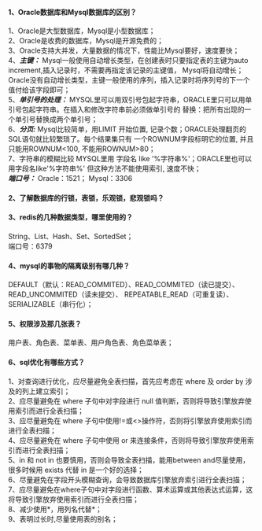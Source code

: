 #### 1、Oracle数据库和Mysql数据库的区别？  
1、Oracle是大型数据库，Mysql是小型数据库；  
2、Oracle是收费的数据库，Mysql是开源免费的；  
3、Oracle支持大并发，大量数据的情况下，性能比Mysql要好，速度要快；  
4、***主键：*** Mysql一般使用自动增长类型，在创建表时只要指定表的主键为auto increment,插入记录时，不需要再指定该记录的主键值，
Mysql将自动增长；Oracle没有自动增长类型，主键一般使用的序列，插入记录时将序列号的下一个值付给该字段即可；  
5、***单引号的处理：*** MYSQL里可以用双引号包起字符串，ORACLE里只可以用单引号包起字符串。在插入和修改字符串前必须做单引号的
替换：把所有出现的一个单引号替换成两个单引号；  
6、***分页:*** Mysql比较简单，用LIMIT 开始位置, 记录个数；ORACLE处理翻页的SQL语句就比较繁琐了。每个结果集只有
 一个ROWNUM字段标明它的位置, 并且只能用ROWNUM<100, 不能用ROWNUM>80；  
7、字符串的模糊比较 MYSQL里用 字段名 like '%字符串%'；ORACLE里也可以用字段名like'%字符串%' 但这种方法不能使用索引,
 速度不快；  
***端口号：*** Oracle：1521；    Mysql：3306
#### 2、了解数据库的行锁，表锁，乐观锁，悲观锁吗？  


#### 3、redis的几种数据类型，哪里使用的？  
String、List、Hash、Set、SortedSet；  
端口号：6379  
#### 4、mysql的事物的隔离级别有哪几种？  
DEFAULT（默认：READ_COMMITED）、READ_COMMITED（读已提交）、READ_UNCOMMITED（读未提交）、
REPEATABLE_READ（可重复读）、SERIALIZABLE（串行化）；
#### 5、权限涉及那几张表？  
用户表、角色表、菜单表、用户角色表、角色菜单表；  
#### 6、sql优化有哪些方式？  
1、对查询进行优化，应尽量避免全表扫描，首先应考虑在 where 及 order by 涉及的列上建立索引；  
2、应尽量避免在 where 子句中对字段进行 null 值判断，否则将导致引擎放弃使用索引而进行全表扫描；  
3、应尽量避免在 where 子句中使用!=或<>操作符，否则将引擎放弃使用索引而进行全表扫描；  
4、应尽量避免在 where 子句中使用 or 来连接条件，否则将导致引擎放弃使用索引而进行全表扫描；  
5、in 和 not in 也要慎用，否则会导致全表扫描，能用between and尽量使用，很多时候用 exists 代替 in 是一个好的选择；  
6、尽量避免在字段开头模糊查询，会导致数据库引擎放弃索引进行全表扫描；  
7、应尽量避免在where子句中对字段进行函数、算术运算或其他表达式运算，这将导致引擎放弃使用索引而进行全表扫描；  
8、减少使用*，用列名代替*；  
9、表明过长时,尽量使用表的别名；  



